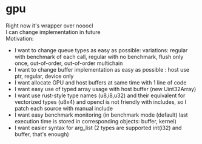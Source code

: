 # gpu
Right now it's wrapper over nooocl \
I can change implementation in future \
Motivation:
 * I want to change queue types as easy as possible: variations: regular with benchmark of each call, regular with no benchmark, flush only once, out-of-order, out-of-order multichain
 * I want to change buffer implementation as easy as possible : host use ptr, regular, device only
 * I want allocate GPU and host buffers at same time with 1 line of code
 * I want easy use of typed array usage with host buffer (new Uint32Array)
 * I want use rust-style type names (u8,i8,u32) and their equivalent for vectorized types (u8x4) and opencl is not friendly with includes, so I patch each source with manual include
 * I want easy benchmark monitoring (in benchmark mode (default) last execution time is stored in corresponding objects: buffer, kernel)
 * I want easier syntax for arg_list (2 types are supported int(i32) and buffer, that's enough)
